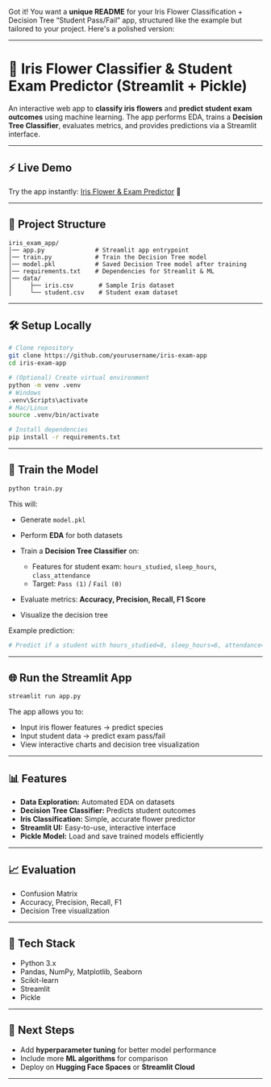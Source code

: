 Got it! You want a **unique README** for your Iris Flower Classification + Decision Tree “Student Pass/Fail” app, structured like the example but tailored to your project. Here's a polished version:

---

# 🌸 Iris Flower Classifier & Student Exam Predictor (Streamlit + Pickle)

An interactive web app to **classify iris flowers** and **predict student exam outcomes** using machine learning.
The app performs EDA, trains a **Decision Tree Classifier**, evaluates metrics, and provides predictions via a Streamlit interface.

---

## ⚡ Live Demo

Try the app instantly: [Iris Flower & Exam Predictor](https://svm--decision-tree-task-pkzbnhnkqpnpi48c74kqwv.streamlit.app/) 🚀

---

## 📂 Project Structure

```
iris_exam_app/
│── app.py              # Streamlit app entrypoint
│── train.py            # Train the Decision Tree model
│── model.pkl           # Saved Decision Tree model after training
│── requirements.txt    # Dependencies for Streamlit & ML
│── data/
│     ├── iris.csv       # Sample Iris dataset
│     └── student.csv    # Student exam dataset
```

---

## 🛠️ Setup Locally

```bash
# Clone repository
git clone https://github.com/yourusername/iris-exam-app
cd iris-exam-app

# (Optional) Create virtual environment
python -m venv .venv
# Windows
.venv\Scripts\activate
# Mac/Linux
source .venv/bin/activate

# Install dependencies
pip install -r requirements.txt
```

---

## 🎯 Train the Model

```bash
python train.py
```

This will:

* Generate `model.pkl`
* Perform **EDA** for both datasets
* Train a **Decision Tree Classifier** on:

  * Features for student exam: `hours_studied`, `sleep_hours`, `class_attendance`
  * Target: `Pass (1)` / `Fail (0)`
* Evaluate metrics: **Accuracy, Precision, Recall, F1 Score**
* Visualize the decision tree

Example prediction:

```python
# Predict if a student with hours_studied=8, sleep_hours=6, attendance=80% passes
```

---

## 🌐 Run the Streamlit App

```bash
streamlit run app.py
```

The app allows you to:

* Input iris flower features → predict species
* Input student data → predict exam pass/fail
* View interactive charts and decision tree visualization

---

## 📊 Features

* **Data Exploration:** Automated EDA on datasets
* **Decision Tree Classifier:** Predicts student outcomes
* **Iris Classification:** Simple, accurate flower predictor
* **Streamlit UI:** Easy-to-use, interactive interface
* **Pickle Model:** Load and save trained models efficiently

---

## 📈 Evaluation

* Confusion Matrix
* Accuracy, Precision, Recall, F1
* Decision Tree visualization

---

## 🧰 Tech Stack

* Python 3.x
* Pandas, NumPy, Matplotlib, Seaborn
* Scikit-learn
* Streamlit
* Pickle

---

## 🚀 Next Steps

* Add **hyperparameter tuning** for better model performance
* Include more **ML algorithms** for comparison
* Deploy on **Hugging Face Spaces** or **Streamlit Cloud**

---


